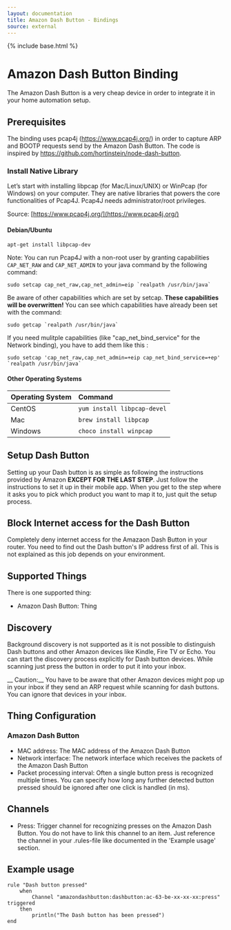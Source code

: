 ```yaml
---
layout: documentation
title: Amazon Dash Button - Bindings
source: external
---
```


<!-- Attention authors: Do not edit directly. Please add your changes to the appropriate source repository -->

{% include base.html %}

# Amazon Dash Button Binding

The Amazon Dash Button is a very cheap device in order to integrate it in your home automation setup.

## Prerequisites

The binding uses pcap4j (https://www.pcap4j.org/) in order to capture ARP and BOOTP requests send by the Amazon Dash Button. The code is inspired by https://github.com/hortinstein/node-dash-button.


### Install Native Library

Let’s start with installing libpcap (for Mac/Linux/UNIX) or WinPcap (for Windows) on your computer. They are native libraries that powers the core functionalities of Pcap4J. Pcap4J needs administrator/root privileges.

Source: [https://www.pcap4j.org/](https://www.pcap4j.org/)

#### Debian/Ubuntu

```shell
apt-get install libpcap-dev
```

Note: You can run Pcap4J with a non-root user by granting capabilities `CAP_NET_RAW` and `CAP_NET_ADMIN`
to your java command by the following command: 

```shell
sudo setcap cap_net_raw,cap_net_admin=eip `realpath /usr/bin/java`
```

Be aware of other capabilities which are set by setcap. **These capabilities will be overwritten!** You can see which capabilities have already been set with the command:

```shell
sudo getcap `realpath /usr/bin/java`
```

If you need mulitple capabilities (like "cap_net_bind_service" for the Network binding), you have to add them like this :

```shell
sudo setcap 'cap_net_raw,cap_net_admin=+eip cap_net_bind_service=+ep' `realpath /usr/bin/java`
```

#### Other Operating Systems

| Operating System | Command                     |
|:-----------------|:----------------------------|
| CentOS           | `yum install libpcap-devel` |
| Mac              | `brew install libpcap`      |
| Windows          | `choco install winpcap`     |


## Setup Dash Button

Setting up your Dash button is as simple as following the instructions provided by Amazon **EXCEPT FOR THE LAST STEP**. Just follow the instructions to set it up in their mobile app. When you get to the step where it asks you to pick which product you want to map it to, just quit the setup process.

## Block Internet access for the Dash Button

Completely deny internet access for the Amazaon Dash Button in your router. You need to find out the Dash button's IP address first of all. This is not explained as this job depends on your environment.


## Supported Things

There is one supported thing:

* Amazon Dash Button: Thing 

## Discovery

Background discovery is not supported as it is not possible to distinguish Dash buttons and other Amazon devices like Kindle, Fire TV or Echo.
You can start the discovery process explicitly for Dash button devices. While scanning just press the button in order to put it into your inbox.

__ Caution:__  You have to be aware that other Amazon devices might pop up in your inbox if they send an ARP request while scanning for dash buttons. You can ignore that devices in your inbox.

## Thing Configuration

### Amazon Dash Button

* MAC address: The MAC address of the Amazon Dash Button
* Network interface: The network interface which receives the packets of the Amazon Dash Button
* Packet processing interval: Often a single button press is recognized multiple times. You can specify how long any further detected button pressed should be ignored after one click is handled (in ms).

## Channels

* Press: Trigger channel for recognizing presses on the Amazon Dash Button. You do not have to link this channel to an item. Just reference the channel in your .rules-file like documented in the 'Example usage' section.

## Example usage

```
rule "Dash button pressed"
    when
        Channel "amazondashbutton:dashbutton:ac-63-be-xx-xx-xx:press" triggered
    then
        println("The Dash button has been pressed")
end
```
